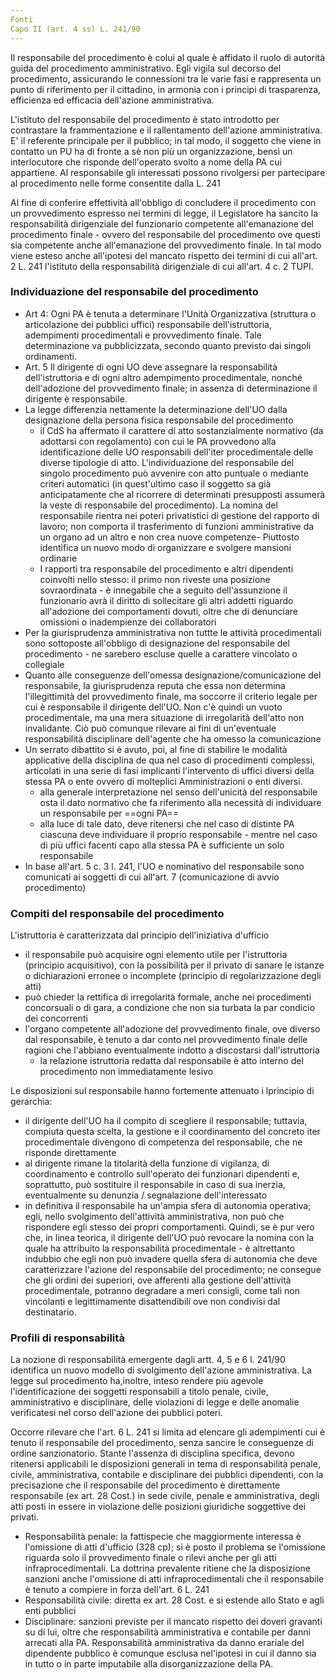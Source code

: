 ```yaml
---
Fonti
Capo II (art. 4 ss) L. 241/90
---
```

Il responsabile del procedimento è colui al quale è affidato il ruolo di autorità guida del procedimento amministrativo. Egli vigila sul decorso del procedimento, assicurando le connessioni tra le varie fasi e rappresenta un punto di riferimento per il cittadino, in armonia con i principi di trasparenza, efficienza ed efficacia dell'azione amministrativa.

L'istituto del responsabile del procedimento è stato introdotto per contrastare la frammentazione e il rallentamento dell'azione amministrativa. E' il referente principale per il pubblico; in tal modo, il soggetto che viene in contatto un PU ha di fronte a sè non più un organizzazione, bensì un interlocutore che risponde dell'operato svolto a nome della PA cui appartiene.
Al responsabile gli interessati possono rivolgersi per partecipare al procedimento nelle forme consentite dalla L. 241

Al fine di conferire effettività all'obbligo di concludere il procedimento con un provvedimento espresso nei termini di legge, il Legislatore ha sancito la responsabilità dirigenziale del funzionario competente all'emanazione del procedimento finale - ovvero del responsabile del procedimento ove questi sia competente anche all'emanazione del provvedimento finale. In tal modo viene esteso anche all'ipotesi del mancato rispetto dei termini di cui all'art. 2 L. 241 l'istituto della responsabilità dirigenziale di cui all'art. 4 c. 2 TUPI.

### Individuazione del responsabile del procedimento
- Art 4: Ogni PA è tenuta a determinare l'Unità Organizzativa (struttura o articolazione dei pubblici uffici) responsabile dell'istruttoria, adempimenti procedimentali e provvedimento finale. Tale determinazione va pubblicizzata, secondo quanto previsto dai singoli ordinamenti.
- Art. 5 Il dirigente di ogni UO deve assegnare la responsabilità dell'istruttoria e di ogni altro adempimento procedimentale, nonché dell'adozione del provvedimento finale; in assenza di determinazione il dirigente è responsabile.
- La legge differenzia nettamente la determinazione dell'UO dalla designazione della persona fisica responsabile del procedimento
	- il CdS ha affermato il carattere di atto sostanzialmente normativo (da adottarsi con regolamento) con cui le PA provvedono alla identificazione delle UO responsabili dell'iter procedimentale delle diverse tipologie di atto. L'individuazione del responsabile del singolo procedimento può avvenire con atto puntuale o mediante criteri automatici (in quest'ultimo caso il soggetto sa già anticipatamente che al ricorrere di determinati presupposti assumerà la veste di responsabile del procedimento). La nomina del responsabile rientra nei poteri privatistici di gestione del rapporto di lavoro; non comporta il trasferimento di funzioni amministrative da un organo ad un altro e non crea nuove competenze- Piuttosto identifica un nuovo modo di organizzare e svolgere mansioni ordinarie
	- I rapporti tra responsabile del procedimento e altri dipendenti coinvolti nello stesso: il primo non riveste una posizione sovraordinata - è innegabile che a seguito dell'assunzione il funzionario avrà il diritto di sollecitare gli altri addetti riguardo all'adozione dei comportamenti dovuti, oltre che di denunciare omissioni o inadempienze dei collaboratori
- Per la giurisprudenza amministrativa non tuttte le attività procedimentali sono sottoposte all'obbligo di designazione del responsabile del procedimento - ne sarebero escluse quelle a carattere vincolato o collegiale
- Quanto alle conseguenze dell'omessa designazione/comunicazione del responsabile, la giurisprudenza reputa che  essa non determina l'illegittimità del provvedimento finale, ma soccorre il criterio legale per cui è responsabile il dirigente dell'UO. Non c'è quindi un vuoto procedimentale, ma una mera situazione di irregolarità dell'atto non invalidante. Ciò può comunque rilevare ai fini di un'eventuale responsabilità disciplinare dell'agente che ha omesso la comunicazione
- Un serrato dibattito si è avuto, poi, al fine di stabilire le modalità applicative della disciplina de qua nel caso di procedimenti complessi, articolati in una serie di fasi implicanti l'intervento di uffici diversi della stessa PA o ente ovvero di molteplici Amministrazioni o enti diversi. 
	- alla generale interpretazione nel senso dell'unicità del responsabile osta il dato normativo che fa riferimento alla necessità di individuare un responsabile per ==ogni PA==
	- alla luce di tale dato, deve ritenersi che nel caso di distinte PA ciascuna deve individuare il proprio responsabile - mentre nel caso di più uffici facenti capo alla stessa PA è sufficiente un solo responsabile
- In base all'art. 5 c. 3 l. 241, l'UO e nominativo del responsabile sono comunicati ai soggetti di cui all'art. 7 (comunicazione di avvio procedimento)

### Compiti del responsabile del procedimento
L'istruttoria è caratterizzata dal principio dell'iniziativa d'ufficio
- il responsabile può acquisire ogni elemento utile per l'istruttoria (principio acquisitivo), con la possibilità per il privato di sanare le istanze o dichiarazioni erronee o incomplete (principio di regolarizzazione degli atti)
- può chieder la rettifica di irregolarità formale, anche nei procedimenti concorsuali o di gara, a condizione che non sia turbata la par condicio dei concorrenti
- l'organo competente all'adozione del provvedimento finale, ove diverso dal responsabile, è tenuto a dar conto nel provvedimento finale delle ragioni che l'abbiano eventualmente indotto a discostarsi dall'istruttoria
	- la relazione istruttoria redatta dal responsabile è atto interno del procedimento non immediatamente lesivo

Le disposizioni sul responsabile hanno fortemente attenuato i lprincipio di gerarchia:
- il dirigente dell'UO ha il compito di scegliere il responsabile; tuttavia, compiuta questa scelta, la gestione e il coordinamento del concreto iter procedimentale divengono di competenza del responsabile, che ne risponde direttamente
- al dirigente rimane la titolarità della funzione di vigilanza, di coordinamento e controllo sull'operato dei funzionari dipendenti e, soprattutto, può sostituire il responsabile in caso di sua inerzia, eventualmente su denunzia / segnalazione dell'interessato
- in definitiva il responsabile ha un'ampia sfera di autonomia operativa; egli, nello svolgimento dell'attività amministrativa, non può che rispondere egli stesso dei propri comportamenti. Quindi, se è pur vero che, in linea teorica, il dirigente dell'UO può revocare la nomina con la quale ha attribuito la responsabilità procedimentale - è altrettanto indubbio che egli non può invadere quella sfera di autonomia che deve caratterizzare l'azione del responsabile del procedimento; ne consegue che gli ordini dei superiori, ove afferenti alla gestione dell'attività procedimentale, potranno degradare a meri consigli, come tali non vincolanti e legittimamente disattendibili ove non condivisi dal destinatario.

### Profili di responsabilità
La nozione di responsabilità emergente dagli artt. 4, 5 e 6 l. 241/90 identifica un nuovo modello di svolgimento dell'azione amministrativa.
La legge sul procedimento ha,inoltre, inteso rendere più agevole l'identificazione dei soggetti responsabili a titolo penale, civile, amministrativo e disciplinare, delle violazioni di legge e delle anomalie verificatesi nel corso dell'azione dei pubblici poteri.

Occorre rilevare che l'art. 6 L. 241 si limita ad elencare gli adempimenti cui è tenuto il responsabile del procedimento, senza sancire le conseguenze di ordine sanzionatorio. Stante l'assenza di disciplina specifica, devono ritenersi applicabili le disposizioni generali in tema di responsabilità penale, civile, amministrativa, contabile e disciplinare dei pubblici dipendenti, con la precisazione che il responsabile del procedimento è direttamente responsabile (ex art. 28 Cost.) in sede civile, penale e amministrativa, degli atti posti in essere in violazione delle posizioni giuridiche soggettive dei privati.
- Responsabilità penale: la fattispecie che maggiormente interessa è l'omissione di atti d'ufficio (328 cp); si è posto il problema se l'omissione riguarda solo il provvedimento finale o rilevi anche per gli atti infraprocedimentali. La dottrina prevalente ritiene che la disposizione sanzioni anche l'omissione di atti infraprocedimentali che il responsabile è tenuto a compiere in forza dell'art. 6 L. 241
- Responsabilità civile: diretta ex art. 28 Cost. e si estende allo Stato e agli enti pubblici
- Disciplinare: sanzioni previste per il mancato rispetto dei doveri gravanti su di lui, oltre che responsabilità amministrativa e contabile per danni arrecati alla PA. Responsabilità amministrativa da danno erariale del dipendente pubblico è comunque esclusa nel'ipotesi in cui il danno sia in tutto o in parte imputabile alla disorganizzazione della PA.